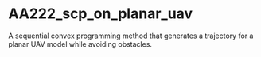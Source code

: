 # AA222_scp_on_planar_uav
A sequential convex programming method that generates a trajectory for a planar UAV model while avoiding obstacles.
